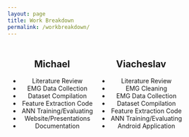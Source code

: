 ```yaml
---
layout: page
title: Work Breakdown
permalink: /workbreakdown/
---
```

<html>
<style>
    * {
      box-sizing: border-box;
    }
  #center {
    display: block;
    margin-left: auto;
    margin-right: auto;
    width: 50%;
  }
  .column {
    float: left;
    width: 50%;
    padding: 5px;
  }
  table {
    border-collapse: collapse;
    width: 50%;
  }
  td, th {
    border: 1px solid #dddddd;
    text-align: left;
    padding: 8px;
  }

  tr:nth-child(even) {
    background-color: #dddddd;
  }
  .row::after {
    content: "";
    clear: both;
    display: table;
  }
  </style>
  <body>
    <div class = "row">
      <div class = "column">
        <center><h2>Michael</h2>
          <ul>
            <li>Literature Review</li>
              <li>EMG Data Collection</li>
              <li>Dataset Compilation</li> 
              <li>Feature Extraction Code</li>
              <li>ANN Training/Evaluating</li>
              <li>Website/Presentations</li> 
              <li>Documentation</li>
           </ul></center>
      </div>
      <div class = "column">
        <center><h2>Viacheslav</h2>
        <ul>
          <li>Literature Review</li>
            <li>EMG Cleaning</li>
            <li>EMG Data Collection</li>
            <li>Dataset Compilation</li> 
            <li>Feature Extraction Code</li>
            <li>ANN Training/Evaluating</li> 
            <li>Android Application</li>
           </ul></center>
      </div>
    </div>
  </body></html>

